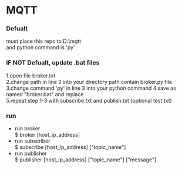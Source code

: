 # MQTT  

### Defualt
must place this repo to D:\mqtt  
and python command is 'py'

### IF NOT Defualt, update .bat files
1.open file broker.txt  
2.change path in line 3 into your directory path contain broker.py file  
3.change command 'py' in line 3 into your python command 
4.save as named "broker.bat" and replace  
5.repeat step 1-3 with subscribe.txt and publish.txt (optional test.txt)
  
### run  
- run broker  
$ broker [host_ip_address]  
- run subscriber  
$ subscribe [host_ip_address] ["topic_name"]  
- run publisher  
$ publisher [host_ip_address] ["topic_name"] ["message"]  
